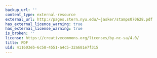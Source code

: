 ```yaml
---
backup_url: ''
content_type: external-resource
external_url: http://pages.stern.nyu.edu/~jasker/stamps070628.pdf
has_external_licence_warning: true
has_external_license_warning: true
is_broken: ''
license: https://creativecommons.org/licenses/by-nc-sa/4.0/
title: PDF
uid: 411603eb-6c58-4551-a4c5-32a681e7f315
---
```

